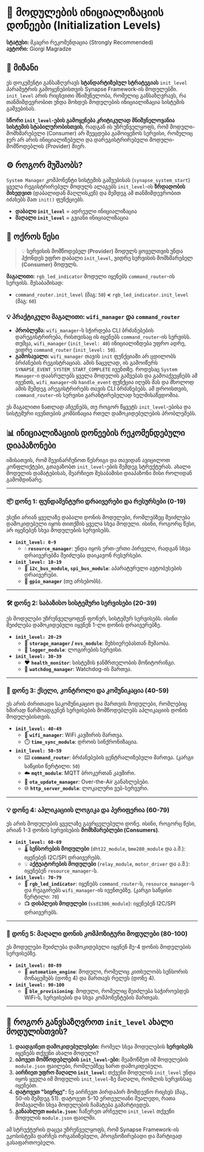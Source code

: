 # 🚀 მოდულების ინიციალიზაციის დონეები (Initialization Levels)

**სტატუსი:** მკაცრი რეკომენდაცია (Strongly Recommended)  
**ავტორი:** Giorgi Magradze

## 🎯 მიზანი

ეს დოკუმენტი განსაზღვრავს **სტანდარტიზებულ სტრატეგიას** `init_level` პარამეტრის გამოყენებისთვის Synapse Framework-ის მოდულებში. `init_level` არის რიცხვითი მნიშვნელობა, რომელიც განსაზღვრავს, რა თანმიმდევრობით უნდა მოხდეს მოდულების ინიციალიზაცია სისტემის გაშვებისას.

**სწორი `init_level`-ების გამოყენება კრიტიკულად მნიშვნელოვანია სისტემის სტაბილურობისთვის**, რადგან ის უზრუნველყოფს, რომ მოდული-მომხმარებელი (Consumer) არ შეეცდება გამოიყენოს სერვისი, რომელიც ჯერ არ არის ინიციალიზებული და დარეგისტრირებული მოდული-მომწოდებლის (Provider) მიერ.

## ⚙️ როგორ მუშაობს?

`System Manager` კომპონენტი სისტემის გაშვებისას (`synapse_system_start`) ყველა რეგისტრირებულ მოდულს ალაგებს `init_level`-ის **ზრდადობის მიხედვით** (დაბალიდან მაღლისკენ) და შემდეგ ამ თანმიმდევრობით იძახებს მათ `init()` ფუნქციებს.

- **დაბალი `init_level`** = ადრეული ინიციალიზაცია
- **მაღალი `init_level`** = გვიანი ინიციალიზაცია

## 📜 ოქროს წესი

> 💡 **სერვისის მომწოდებელ (Provider) მოდულს ყოველთვის უნდა ჰქონდეს უფრო დაბალი `init_level`, ვიდრე სერვისის მომხმარებელ (Consumer) მოდულს.**

**მაგალითი:**
`rgb_led_indicator` მოდული იყენებს `command_router`-ის სერვისს. შესაბამისად:

- `command_router.init_level` (მაგ: `50`) **<** `rgb_led_indicator.init_level` (მაგ: `60`)

### 💡 პრაქტიკული მაგალითი: `wifi_manager` და `command_router`

- **პრობლემა:** `wifi_manager`-ს სჭირდება CLI ბრძანებების დარეგისტრირება, რისთვისაც ის იყენებს `command_router`-ის სერვისს. თუმცა, `wifi_manager` (`init_level: 40`) ინიციალიზდება უფრო ადრე, ვიდრე `command_router` (`init_level: 50`).
- **გამოსავალი:** `wifi_manager` თავის `init` ფუნქციაში არ ცდილობს ბრძანების რეგისტრაციას. ამის ნაცვლად, ის გამოიწერს `SYNAPSE_EVENT_SYSTEM_START_COMPLETE` ივენთზე. როდესაც `System Manager`-ი დაასრულებს ყველა მოდულის გაშვებას და გამოაქვეყნებს ამ ივენთს, `wifi_manager`-ის `handle_event` ფუნქცია იღებს მას და მხოლოდ ამის შემდეგ არეგისტრირებს თავის CLI ბრძანებებს. ამ დროისთვის, `command_router`-ის სერვისი გარანტირებულად ხელმისაწვდომია.

ეს მაგალითი ნათლად აჩვენებს, თუ როგორ წყვეტს `init_level`-ებისა და სისტემური ივენთების კომბინაცია რთულ დამოკიდებულების პრობლემებს.

## 📊 ინიციალიზაციის დონეების რეკომენდებული დიაპაზონები

იმისათვის, რომ შევინარჩუნოთ წესრიგი და თავიდან ავიცილოთ კონფლიქტები, გთავაზობთ `init_level`-ების შემდეგ სტრუქტურას. ახალი მოდულის დამატებისას, შეარჩიეთ შესაბამისი დიაპაზონი მისი როლიდან გამომდინარე.

---

### 📦 **დონე 1: ფუნდამენტური დრაივერები და რესურსები (0-19)**

ესენი არიან ყველაზე დაბალი დონის მოდულები, რომლებზეც შეიძლება დამოკიდებული იყოს თითქმის ყველა სხვა მოდული. ისინი, როგორც წესი, არ იყენებენ სხვა მოდულების სერვისებს.

- **`init_level: 0-9`**
  - 💧 **`resource_manager`**: უნდა იყოს ერთ-ერთი პირველი, რადგან სხვა დრაივერებმა შეიძლება დაიკავონ რესურსები.
- **`init_level: 10-19`**
  - 🚌 **`i2c_bus_module`, `spi_bus_module`**: აპარატურული ავტობუსების დრაივერები.
  - 🔌 **`gpio_manager`** (თუ არსებობს).

---

### 🛠️ **დონე 2: საბაზისო სისტემური სერვისები (20-39)**

ეს მოდულები უზრუნველყოფენ ფონურ, სისტემურ სერვისებს. ისინი შეიძლება დამოკიდებული იყვნენ 1-ლი დონის დრაივერებზე.

- **`init_level: 20-29`**
  - 💾 **`storage_manager` / `nvs_module`**: მეხსიერებასთან მუშაობა.
  - 📝 **`logger_module`**: ლოგირების სერვისი.
- **`init_level: 30-39`**
  - ❤️ **`health_monitor`**: სისტემის ჯანმრთელობის მონიტორინგი.
  - 🐶 **`watchdog_manager`**: Watchdog-ის მართვა.

---

### 📡 **დონე 3: ქსელი, კონტროლი და კომუნიკაცია (40-59)**

ეს არის ძირითადი საკომუნიკაციო და მართვის მოდულები, რომლებიც ხშირად წარმოადგენენ სერვისების მომწოდებლებს აპლიკაციის დონის მოდულებისთვის.

- **`init_level: 40-49`**
  - 📶 **`wifi_manager`**: WiFi კავშირის მართვა.
  - ⏱️ **`time_sync_module`**: დროის სინქრონიზაცია.
- **`init_level: 50-59`**
  - ⌨️ **`command_router`**: ბრძანებების ცენტრალიზებული მართვა. (კარგი საწყისი წერტილი: `50`)
  - ☁️ **`mqtt_module`**: MQTT ბროკერთან კავშირი.
  - 🔄 **`ota_update_manager`**: Over-the-Air განახლებები.
  - 🌐 **`http_server_module`**: ლოკალური ვებ-სერვერი.

---

### 💡 **დონე 4: აპლიკაციის ლოგიკა და პერიფერია (60-79)**

ეს არის მოდულების ყველაზე გავრცელებული დონე. ისინი, როგორც წესი, არიან 1-3 დონის სერვისების **მომხმარებლები (Consumers)**.

- **`init_level: 60-69`**
  - 🌡️ **სენსორების მოდულები** (`dht22_module`, `bme280_module` და ა.შ.): იყენებენ I2C/SPI დრაივერებს.
  - 💡 **აქტუატორების მოდულები** (`relay_module`, `motor_driver` და ა.შ.): იყენებენ `resource_manager`-ს.
- **`init_level: 70-79`**
  - 🎨 **`rgb_led_indicator`**: იყენებს `command_router`-ს, `resource_manager`-ს და რეაგირებს `wifi_manager`-ის ივენთებზე. (კარგი საწყისი წერტილი: `70`)
  - 📺 **დისპლეის მოდულები** (`ssd1306_module`): იყენებენ I2C/SPI დრაივერებს.

---

### 🧩 **დონე 5: მაღალი დონის კომპოზიტური მოდულები (80-100)**

ეს მოდულები შეიძლება დამოკიდებული იყვნენ მე-4 დონის მოდულების სერვისებზე.

- **`init_level: 80-89`**
  - 🤖 **`automation_engine`**: მოდული, რომელიც კითხულობს სენსორის მონაცემებს (დონე 4) და მართავს რელეს (დონე 4).
- **`init_level: 90-100`**
  - 📱 **`ble_provisioning`**: მოდული, რომელიც შეიძლება საჭიროებდეს WiFi-ს, სერვისების და სხვა კომპონენტების მართვას.

---

## 📝 როგორ განვსაზღვროთ `init_level` ახალი მოდულისთვის?

1. **დაადგინეთ დამოკიდებულებები:** რომელ სხვა მოდულების **სერვისებს** იყენებს თქვენი ახალი მოდული?
2. **იპოვეთ მომწოდებლების `init_level`-ები:** შეამოწმეთ იმ მოდულების `module.json` ფაილები, რომლებზეც ხართ დამოკიდებული.
3. **აირჩიეთ უფრო მაღალი `init_level`:** თქვენი მოდულის `init_level` უნდა იყოს ყველა იმ მოდულის `init_level`-ზე მაღალი, რომლის სერვისსაც იყენებთ.
4. **დატოვეთ "სივრცე":** ნუ აირჩევთ პირდაპირ მომდევნო რიცხვს (მაგ., 50-ის შემდეგ 51). დატოვეთ 5-10 ერთეულიანი შუალედი, რათა მომავალში სხვა მოდულების ჩამატება გამარტივდეს.
5. **განაახლეთ `module.json`:** ჩაწერეთ არჩეული `init_level` თქვენი მოდულის `module.json` ფაილში.

ამ სტრუქტურის დაცვა უზრუნველყოფს, რომ Synapse Framework-ის ეკოსისტემა დარჩეს ორგანიზებული, პროგნოზირებადი და მარტივად გასაფართოებელი.
